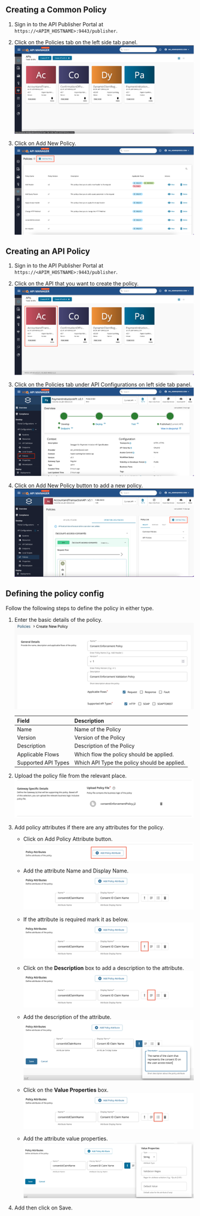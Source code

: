 ## Creating a Common Policy

1. Sign in to the API Publisher Portal at `https://<APIM_HOSTNAME>:9443/publisher`. 

2. Click on the Policies tab on the left side tab panel.
    ![select-policies-tab](../assets/img/learn/policies/select-policies-tab.png)

3. Click on Add New Policy.
    ![add-new-policy](../assets/img/learn/policies/add-new-policy.png)

## Creating an API Policy

1. Sign in to the API Publisher Portal at `https://<APIM_HOSTNAME>:9443/publisher`. 

2. Click on the API that you want to create the policy.
    ![select-api](../assets/img/learn/policies/select-api.png)

3. Click on the Policies tab under API Configurations on left side tab panel.
    ![select-api-policies](../assets/img/learn/policies/select-api-policies.png)

4. Click on Add New Policy button to add a new policy.
    ![add-new-api-policy](../assets/img/learn/policies/add-new-api-policy.png)

## Defining the policy config

Follow the following steps to define the policy in either type.

1. Enter the basic details of the policy.
    ![policy-general-details](../assets/img/learn/policies/policy-general-details.png)

    | Field | Description |
    | ----- | ----------- |
    | Name | Name of the Policy |
    | Version | Version of the Policy |
    | Description | Description of the Policy |
    | Applicable Flows | Which flow the policy should be applied. |
    | Supported API Types | Which API Type the policy should be applied. |

2. Upload the policy file from the relevant place.
    ![upload-policy-file](../assets/img/learn/policies/upload-policy-file.png)

3. Add policy attributes if there are any attributes for the policy.
    - Click on Add Policy Attribute button.
        ![add-policy-attribute](../assets/img/learn/policies/add-policy-attribute.png)

    - Add the attribute Name and Display Name.
        ![add-policy-name](../assets/img/learn/policies/add-policy-name.png)

    - If the attribute is required mark it as below.
        ![required-attribute](../assets/img/learn/policies/required-attribute.png)

    - Click on the **Description** box to add a description to the attribute.
        ![policy-description](../assets/img/learn/policies/policy-description.png)

    - Add the description of the attribute.
        ![enter-policy-description](../assets/img/learn/policies/enter-policy-description.png)

    - Click on the **Value Properties** box.
        ![select-policy-sttribute-details](../assets/img/learn/policies/select-policy-sttribute-details.png)

    - Add the attribute value properties.
        ![add-policy-attribute-details](../assets/img/learn/policies/add-policy-attribute-details.png)

4. Add then click on Save.
